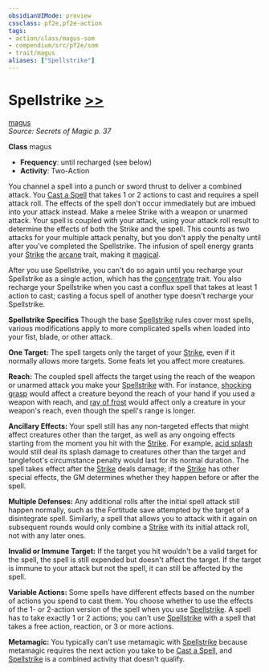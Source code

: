 ```yaml
---
obsidianUIMode: preview
cssclass: pf2e,pf2e-action
tags:
- action/class/magus-som
- compendium/src/pf2e/som
- trait/magus
aliases: ["Spellstrike"]
---
```

# Spellstrike [>>](rules/core-rulebook/chapter-9-playing-the-game.md#Actions "Two-Action")
[magus](rules/traits/magus-som.md "Magus Class Trait")  
*Source: Secrets of Magic p. 37*  

**Class** magus
- **Frequency**: until recharged (see below)
- **Activity**: Two-Action

You channel a spell into a punch or sword thrust to deliver a combined attack. You [Cast a Spell](rules/actions/cast-a-spell.md) that takes 1 or 2 actions to cast and requires a spell attack roll. The effects of the spell don't occur immediately but are imbued into your attack instead. Make a melee Strike with a weapon or unarmed attack. Your spell is coupled with your attack, using your attack roll result to determine the effects of both the Strike and the spell. This counts as two attacks for your multiple attack penalty, but you don't apply the penalty until after you've completed the Spellstrike. The infusion of spell energy grants your [Strike](rules/actions/strike.md) the [arcane](rules/traits/arcane.md "Arcane Tradition Trait") trait, making it [magical](rules/traits/magical.md "Magical Item Trait").

After you use Spellstrike, you can't do so again until you recharge your Spellstrike as a single action, which has the [concentrate](rules/traits/concentrate.md "Concentrate Action & Ability Trait") trait. You also recharge your Spellstrike when you cast a conflux spell that takes at least 1 action to cast; casting a focus spell of another type doesn't recharge your Spellstrike.

**Spellstrike Specifics** Though the base [Spellstrike](rules/actions/spellstrike-som.md) rules cover most spells, various modifications apply to more complicated spells when loaded into your fist, blade, or other attack.

**One Target:** The spell targets only the target of your [Strike](rules/actions/strike.md), even if it normally allows more targets. Some feats let you affect more creatures.

**Reach:** The coupled spell affects the target using the reach of the weapon or unarmed attack you make your [Spellstrike](rules/actions/spellstrike-som.md) with. For instance, [shocking grasp](compendium/spells/shocking-grasp.md) would affect a creature beyond the reach of your hand if you used a weapon with reach, and [ray of frost](compendium/spells/ray-of-frost.md) would affect only a creature in your weapon's reach, even though the spell's range is longer.

**Ancillary Effects:** Your spell still has any non-targeted effects that might affect creatures other than the target, as well as any ongoing effects starting from the moment you hit with the [Strike](rules/actions/strike.md). For example, [acid splash](compendium/spells/acid-splash.md) would still deal its splash damage to creatures other than the target and tanglefoot's circumstance penalty would last for its normal duration. The spell takes effect after the [Strike](rules/actions/strike.md) deals damage; if the [Strike](rules/actions/strike.md) has other special effects, the GM determines whether they happen before or after the spell.

**Multiple Defenses:** Any additional rolls after the initial spell attack still happen normally, such as the Fortitude save attempted by the target of a disintegrate spell. Similarly, a spell that allows you to attack with it again on subsequent rounds would only combine a [Strike](rules/actions/strike.md) with its initial attack roll, not with any later ones.

**Invalid or Immune Target:** If the target you hit wouldn't be a valid target for the spell, the spell is still expended but doesn't affect the target. If the target is immune to your attack but not the spell, it can still be affected by the spell.

**Variable Actions:** Some spells have different effects based on the number of actions you spend to cast them. You choose whether to use the effects of the 1-&nbsp;or&nbsp;2-action version of the spell when you use [Spellstrike](rules/actions/spellstrike-som.md). A spell has to take exactly 1 or 2 actions; you can't use [Spellstrike](rules/actions/spellstrike-som.md) with a spell that takes a free action, reaction, or 3 or more actions.

**Metamagic:** You typically can't use metamagic with [Spellstrike](rules/actions/spellstrike-som.md) because metamagic requires the next action you take to be [Cast a Spell](rules/actions/cast-a-spell.md), and [Spellstrike](rules/actions/spellstrike-som.md) is a combined activity that doesn't qualify.